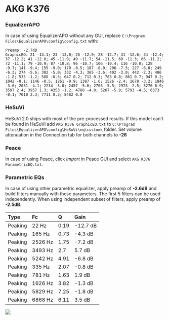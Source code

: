 # AKG K376

### EqualizerAPO
In case of using EqualizerAPO without any GUI, replace `C:\Program Files\EqualizerAPO\config\config.txt`
with:
```
Preamp: -2.7dB
GraphicEQ: 21 -13.1; 23 -13.0; 25 -12.9; 28 -12.7; 31 -12.6; 34 -12.4; 37 -12.2; 41 -12.0; 45 -11.9; 49 -11.7; 54 -11.5; 60 -11.3; 66 -11.2; 72 -11.1; 79 -10.9; 87 -10.8; 96 -10.7; 106 -10.4; 116 -10.0; 128 -9.7; 141 -9.4; 155 -9.0; 170 -8.5; 187 -8.0; 206 -7.5; 227 -6.8; 249 -6.3; 274 -5.6; 302 -5.0; 332 -4.3; 365 -3.6; 402 -3.0; 442 -2.3; 486 -1.8; 535 -1.2; 588 -0.5; 647 0.2; 712 0.3; 783 0.8; 861 0.7; 947 0.2; 1042 -0.1; 1146 -0.5; 1261 -0.9; 1387 -1.6; 1526 -2.4; 1678 -3.2; 1846 -3.6; 2031 -4.1; 2234 -5.0; 2457 -5.6; 2703 -5.5; 2973 -2.5; 3270 0.9; 3597 2.4; 3957 1.3; 4353 -1.2; 4788 -4.0; 5267 -5.9; 5793 -4.5; 6373 -0.1; 7010 2.3; 7711 0.3; 8482 0.0
```

### HeSuVi
HeSuVi 2.0 ships with most of the pre-processed results. If this model can't be found in HeSuVi add
`AKG K376 GraphicEQ.txt` to `C:\Program Files\EqualizerAPO\config\HeSuVi\eq\custom\` folder.
Set volume attenuation in the Connection tab for both channels to **-26**

### Peace
In case of using Peace, click *Import* in Peace GUI and select `AKG K376 ParametricEQ.txt`.

### Parametric EQs
In case of using other parametric equalizer, apply preamp of **-2.6dB** and build filters manually
with these parameters. The first 5 filters can be used independently.
When using independent subset of filters, apply preamp of **-2.5dB**.

| Type    | Fc      |    Q | Gain     |
|:--------|:--------|:-----|:---------|
| Peaking | 22 Hz   | 0.19 | -12.7 dB |
| Peaking | 165 Hz  | 0.73 | -4.3 dB  |
| Peaking | 2526 Hz | 1.75 | -7.2 dB  |
| Peaking | 3493 Hz | 2.7  | 5.7 dB   |
| Peaking | 5242 Hz | 4.91 | -6.8 dB  |
| Peaking | 335 Hz  | 2.07 | -0.8 dB  |
| Peaking | 781 Hz  | 1.63 | 1.9 dB   |
| Peaking | 1626 Hz | 3.82 | -1.3 dB  |
| Peaking | 5829 Hz | 7.25 | -1.8 dB  |
| Peaking | 6868 Hz | 6.11 | 3.5 dB   |

![](https://raw.githubusercontent.com/jaakkopasanen/AutoEq/master/results/innerfidelity/sbaf-serious/AKG%20K376/AKG%20K376.png)